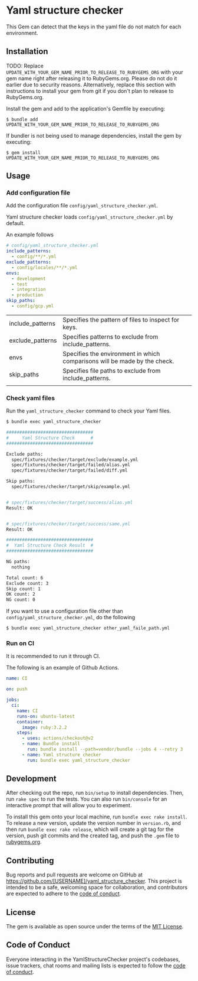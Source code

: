 # Yaml structure checker

This Gem can detect that the keys in the yaml file do not match for each environment.

## Installation

TODO: Replace `UPDATE_WITH_YOUR_GEM_NAME_PRIOR_TO_RELEASE_TO_RUBYGEMS_ORG` with your gem name right after releasing it to RubyGems.org. Please do not do it earlier due to security reasons. Alternatively, replace this section with instructions to install your gem from git if you don't plan to release to RubyGems.org.

Install the gem and add to the application's Gemfile by executing:

    $ bundle add UPDATE_WITH_YOUR_GEM_NAME_PRIOR_TO_RELEASE_TO_RUBYGEMS_ORG

If bundler is not being used to manage dependencies, install the gem by executing:

    $ gem install UPDATE_WITH_YOUR_GEM_NAME_PRIOR_TO_RELEASE_TO_RUBYGEMS_ORG

## Usage

### Add configuration file

Add the configuration file `config/yaml_structure_checker.yml`.

Yaml structure checker loads `config/yaml_structure_checker.yml` by default.

An example follows

```yaml
# config/yaml_structure_checker.yml
include_patterns:
  - config/**/*.yml
exclude_patterns:
  - config/locales/**/*.yml
envs:
  - development
  - test
  - integration
  - production
skip_paths:
  - config/gcp.yml
```

|                  |                                                                           |
| ---------------- | ------------------------------------------------------------------------- |
| include_patterns | Specifies the pattern of files to inspect for keys.                       |
| exclude_patterns | Specifies patterns to exclude from include_patterns.                      |
| envs             | Specifies the environment in which comparisons will be made by the check. |
| skip_paths       | Specifies file paths to exclude from include_patterns.                    |
|                  |                                                                           |

### Check yaml files

Run the `yaml_structure_checker` command to check your Yaml files.

```bash
$ bundle exec yaml_structure_checker

#################################
#     Yaml Structure Check      #
#################################

Exclude paths:
  spec/fixtures/checker/target/exclude/example.yml
  spec/fixtures/checker/target/failed/alias.yml
  spec/fixtures/checker/target/failed/diff.yml

Skip paths:
  spec/fixtures/checker/target/skip/example.yml


# spec/fixtures/checker/target/success/alias.yml
Result: OK


# spec/fixtures/checker/target/success/same.yml
Result: OK

#################################
#  Yaml Structure Check Result  #
#################################

NG paths:
  nothing

Total count: 6
Exclude count: 3
Skip count: 1
OK count: 2
NG count: 0
```

If you want to use a configuration file other than `config/yaml_structure_checker.yml`, do the following

```bash
$ bundle exec yaml_structure_checker other_yaml_faile_path.yml
```

### Run on CI

It is recommended to run it through CI.

The following is an example of Github Actions.

```yaml
name: CI

on: push

jobs:
  ci:
    name: CI
    runs-on: ubuntu-latest
    container:
      image: ruby:3.2.2
    steps:
      - uses: actions/checkout@v2
      - name: Bundle install
        run: bundle install --path=vendor/bundle --jobs 4 --retry 3
      - name: Yaml structure checker
        run: bundle exec yaml_structure_checker
```

## Development

After checking out the repo, run `bin/setup` to install dependencies. Then, run `rake spec` to run the tests. You can also run `bin/console` for an interactive prompt that will allow you to experiment.

To install this gem onto your local machine, run `bundle exec rake install`. To release a new version, update the version number in `version.rb`, and then run `bundle exec rake release`, which will create a git tag for the version, push git commits and the created tag, and push the `.gem` file to [rubygems.org](https://rubygems.org).

## Contributing

Bug reports and pull requests are welcome on GitHub at https://github.com/[USERNAME]/yaml_structure_checker. This project is intended to be a safe, welcoming space for collaboration, and contributors are expected to adhere to the [code of conduct](https://github.com/[USERNAME]/yaml_structure_checker/blob/master/CODE_OF_CONDUCT.md).

## License

The gem is available as open source under the terms of the [MIT License](https://opensource.org/licenses/MIT).

## Code of Conduct

Everyone interacting in the YamlStructureChecker project's codebases, issue trackers, chat rooms and mailing lists is expected to follow the [code of conduct](https://github.com/[USERNAME]/yaml_structure_checker/blob/master/CODE_OF_CONDUCT.md).
